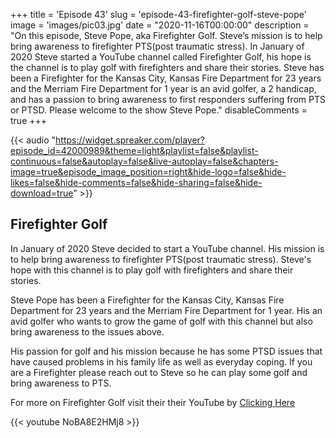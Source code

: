 +++
title = 'Episode 43'
slug = 'episode-43-firefighter-golf-steve-pope'
image = 'images/pic03.jpg'
date = "2020-11-16T00:00:00"
description = "On this episode, Steve Pope, aka Firefighter Golf. Steve’s mission is to help bring awareness to firefighter PTS(post traumatic stress).  In January of 2020 Steve started a YouTube channel called Firefighter Golf, his hope is the channel is to play golf with firefighters and share their stories. Steve has been a Firefighter for the Kansas City, Kansas Fire Department for 23 years and the Merriam Fire Department for 1 year is an avid golfer, a 2 handicap, and has a passion to bring awareness to first responders suffering from PTS or PTSD. Please welcome to the show Steve Pope."
disableComments = true
+++

{{< audio "https://widget.spreaker.com/player?episode_id=42000989&theme=light&playlist=false&playlist-continuous=false&autoplay=false&live-autoplay=false&chapters-image=true&episode_image_position=right&hide-logo=false&hide-likes=false&hide-comments=false&hide-sharing=false&hide-download=true" >}}


## Firefighter Golf
In January of 2020 Steve decided to start a YouTube channel.  His mission is to help bring awareness to firefighter PTS(post traumatic stress).   Steve's hope with this channel is to play golf with firefighters and share their stories.

Steve Pope has been a Firefighter for the Kansas City, Kansas Fire Department for 23 years and the Merriam Fire Department for 1 year.   His an avid golfer who wants to grow the game of golf with this channel but also bring awareness to the issues above.  

His passion for golf and his mission because he has some PTSD issues that have caused problems in his family life as well as everyday coping.  If you are a Firefighter please reach out to Steve so he can play some golf and bring awareness to PTS. 

For more on Firefighter Golf visit their their YouTube by [Clicking Here](https://www.youtube.com/channel/UC06rKRl_NA9UODCmlPGe2Sg/featured)

{{< youtube NoBA8E2HMj8 >}}

